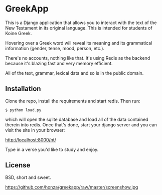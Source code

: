 GreekApp
========

This is a Django application that allows you to interact with the text of the
New Testament in its original language. This is intended for students of Koine
Greek.

Hovering over a Greek word will reveal its meaning and its grammatical
information (gender, tense, mood, person, etc.).

There's no accounts, nothing like that. It's using Redis as the backend because
it's blazing fast and very memory efficient.

All of the text, grammar, lexical data and so is in the public domain.

Installation
------------

Clone the repo, install the requirements and start redis. Then run:

    $ python load.py

which will open the sqlite database and load all of the data contained therein
into redis. Once that's done, start your django server and you can visit the
site in your browser:

[http://localhost:8000/nt/](http://localhost:8000/nt/)

Type in a verse you'd like to study and enjoy.

License
-------

BSD, short and sweet.

https://github.com/honza/greekapp/raw/master/screenshow.jpg
